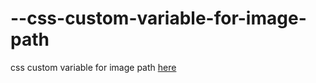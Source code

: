 # --css-custom-variable-for-image-path
css custom variable for image path [here](http://ui-coder.--css-custom-variable-for-image-path/)
